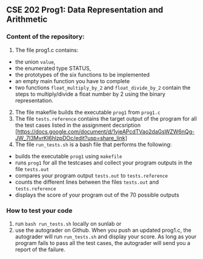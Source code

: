 ## CSE 202 Prog1: Data Representation and Arithmetic

### Content of the repository:
1. The file prog1.c contains:
  * the union `value`, 
  * the enumerated type STATUS, 
  * the prototypes of the six functions to be implemented
  * an empty main function you have to complete
  * two functions `float_multiply_by_2` and `float_divide_by_2` contain the steps to multiply/divide a float number by 2 using the binary representation. 

2. The file makefile builds the executable `prog1` from `prog1.c`
3. The file `tests.reference` contains the target output of the program for all the test cases listed in the assignment decsription [https://docs.google.com/document/d/1yieAPcdTVao2daGsWZW6nQg-JW_7I3MvrKI6hlzpDOc/edit?usp=share_link]
4. The file `run_tests.sh` is a bash file that performs the following:
  * builds the executable `prog1` using `makefile`
  * runs `prog1` for all the testcases and collect your program outputs in the file `tests.out`
  * compares your program output `tests.out` to `tests.reference`
  * counts the different lines between the files `tests.out` and `tests.reference`
  * displays the score of your program out of the 70 possible outputs
  
### How to test your code
1. run `bash run_tests.sh` locally on sunlab or
2. use the autograder on Github. When you push an updated prog1.c, the autograder will run `run_tests.sh` and display your score. As long as your program fails to pass all the test cases, the autograder will send you a report of the failure.

